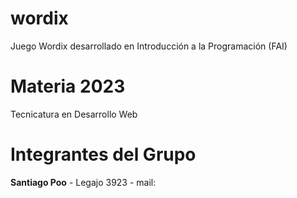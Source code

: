 # wordix
Juego Wordix desarrollado en Introducción a la Programación (FAI)

# Materia 2023

Tecnicatura en Desarrollo Web

# Integrantes del Grupo

**Santiago Poo** - Legajo 3923 - mail: